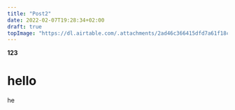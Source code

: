 ```yaml
---
title: "Post2"
date: 2022-02-07T19:28:34+02:00
draft: true
topImage: "https://dl.airtable.com/.attachments/2ad46c366415dfd7a61f18c34a482424/310b34e9/1.jpg"
---
```


**123**
# hello
he
